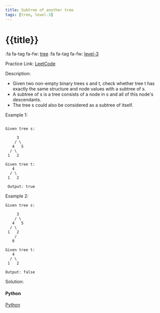 ```yaml
---
title: Subtree of another tree
tags: [tree, level-3]
---
```


# {{title}}

:fa fa-tag fa-fw: [tree]({{tagspath}}/tree)
:fa fa-tag fa-fw: [level-3]({{tagspath}}/level-3)

Practice Link: [LeetCode](https://leetcode.com/problems/subtree-of-another-tree/)

Description:

- Given two non-empty binary trees s and t, check whether tree t has exactly the same structure and node values with a subtree of s.
- A subtree of s is a tree consists of a node in s and all of this node's descendants.
- The tree s could also be considered as a subtree of itself.

Example 1:

```text

Given tree s:

     3
    / \
   4   5
  / \
 1   2

Given tree t:
   4
  / \
 1   2

 Output: true
```

Example 2:

```text
Given tree s:

     3
    / \
   4   5
  / \
 1   2
    /
   0

Given tree t:
   4
  / \
 1   2

Output: false
```

Solution:

<!-- tabs:start -->
#### **Python**

[Python](../pycode/tree/subtree-of-another-tree.py ':include :type=code')
<!-- tabs:end -->
